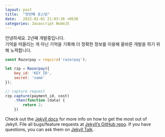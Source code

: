 ```yaml
---
layout: post
title:  "첫번째 포스팅"
date:   2022-02-01 21:03:36 +0530
categories: Javascript NodeJS
---
```

안녕하세요. 2년째 개발중입니다.  
기억을 떠올리는 게 아닌 기억을 기록해 더 정확한 정보를 이용해
올바른 개발을 하기 위해 노력합니다.

```javascript
const Razorpay = require('razorpay');

let rzp = Razorpay({
	key_id: 'KEY_ID',
	secret: 'name'
});

// capture request
rzp.capture(payment_id, cost)
	.then(function (data) {
		return 2;
	})
```

Check out the [Jekyll docs][jekyll-docs] for more info on how to get the most out of Jekyll. File all bugs/feature requests at [Jekyll’s GitHub repo][jekyll-gh]. If you have questions, you can ask them on [Jekyll Talk][jekyll-talk].

[jekyll-docs]: https://jekyllrb.com/docs/home
[jekyll-gh]:   https://github.com/jekyll/jekyll
[jekyll-talk]: https://talk.jekyllrb.com/
